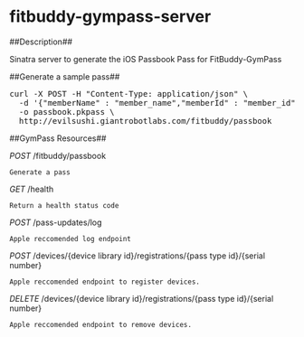 fitbuddy-gympass-server
=======================

##Description##

Sinatra server to generate the iOS Passbook Pass for FitBuddy-GymPass


##Generate a sample pass##

<pre>curl -X POST -H "Content-Type: application/json" \
  -d '{"memberName" : "member_name","memberId" : "member_id","locations" :[{"name" : "loc_name","address" : "loc_address","latitude" : "99.9999","longitude" : "99.9999"}]}' \
  -o passbook.pkpass \
  http://evilsushi.giantrobotlabs.com/fitbuddy/passbook</pre>

##GymPass Resources##

_POST_  /fitbuddy/passbook
    
    Generate a pass

_GET_   /health
    
    Return a health status code

_POST_  /pass-updates/log
    
    Apple reccomended log endpoint

_POST_  /devices/{device library id}/registrations/{pass type id}/{serial number}
    
    Apple reccomended endpoint to register devices.

_DELETE_ /devices/{device library id}/registrations/{pass type id}/{serial number}
    
    Apple reccomended endpoint to remove devices.
